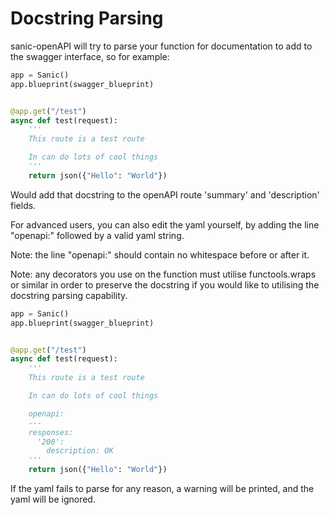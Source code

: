 # Docstring Parsing

sanic-openAPI will try to parse your function for documentation to add to the swagger interface, so for example:

```python
app = Sanic()
app.blueprint(swagger_blueprint)


@app.get("/test")
async def test(request):
	'''
	This route is a test route

	In can do lots of cool things
	'''
    return json({"Hello": "World"})
```

Would add that docstring to the openAPI route 'summary' and 'description' fields.

For advanced users, you can also edit the yaml yourself, by adding the line "openapi:" followed by a valid yaml string.

Note: the line "openapi:" should contain no whitespace before or after it.

Note: any decorators you use on the function must utilise functools.wraps or similar in order to preserve the docstring if you would like to utilising the docstring parsing capability.

```python
app = Sanic()
app.blueprint(swagger_blueprint)


@app.get("/test")
async def test(request):
	'''
	This route is a test route

	In can do lots of cool things

	openapi:
	---
	responses:
	  '200':
	    description: OK
	'''
    return json({"Hello": "World"})
```

If the yaml fails to parse for any reason, a warning will be printed, and the yaml will be ignored.
